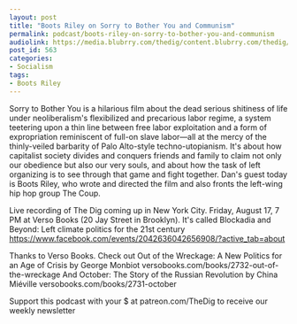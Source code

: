```yaml
---
layout: post
title: "Boots Riley on Sorry to Bother You and Communism"
permalink: podcast/boots-riley-on-sorry-to-bother-you-and-communism
audiolink: https://media.blubrry.com/thedig/content.blubrry.com/thedig/The_Dig_-_EP_137_-_Boots.mp3
post_id: 563
categories: 
- Socialism
tags: 
- Boots Riley
---
```


Sorry to Bother You is a hilarious film about the dead serious shitiness of life under neoliberalism's flexibilized and precarious labor regime, a system teetering upon a thin line between free labor exploitation and a form of expropriation reminiscent of full-on slave labor—all at the mercy of the thinly-veiled barbarity of Palo Alto-style techno-utopianism. It's about how capitalist society divides and conquers friends and family to claim not only our obedience but also our very souls, and about how the task of left organizing is to see through that game and fight together. Dan's guest today is Boots Riley, who wrote and directed the film and also fronts the left-wing hip hop group The Coup.

Live recording of The Dig coming up in New York City. Friday, August 17, 7 PM at Verso Books (20 Jay Street in Brooklyn). It's called Blockadia and Beyond: Left climate politics for the 21st century https://www.facebook.com/events/2042636042656908/?active_tab=about

Thanks to Verso Books. Check out Out of the Wreckage: A New Politics for an Age of Crisis by George Monbiot versobooks.com/books/2732-out-of-the-wreckage And October: The Story of the Russian Revolution by China Miéville versobooks.com/books/2731-october



Support this podcast with your $ at patreon.com/TheDig to receive our weekly newsletter